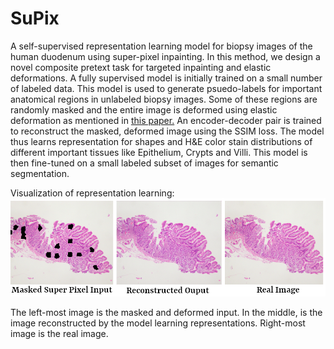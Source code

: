 # SuPix
A self-supervised representation learning model for biopsy images of the human duodenum using super-pixel inpainting. In this method, we design a novel composite pretext task for targeted inpainting and elastic deformations. A fully supervised model is initially trained on a small number of labeled data. This model is used to generate psuedo-labels for important anatomical regions in unlabeled biopsy images. Some of these regions are randomly masked and the entire image is deformed using elastic deformation as mentioned in [this paper.](http://cognitivemedium.com/assets/rmnist/Simard.pdf) An encoder-decoder pair is trained to reconstruct the masked, deformed image using the SSIM loss. The model thus learns representation for shapes and H&E color stain distributions of different important tissues like Epithelium, Crypts and Villi. This model is then fine-tuned on a small labeled subset of images for semantic segmentation.

Visualization of representation learning:
![](images/supPix.png)

The left-most image is the masked and deformed input. In the middle, is the image reconstructed by the model learning representations. Right-most image is the real image.
